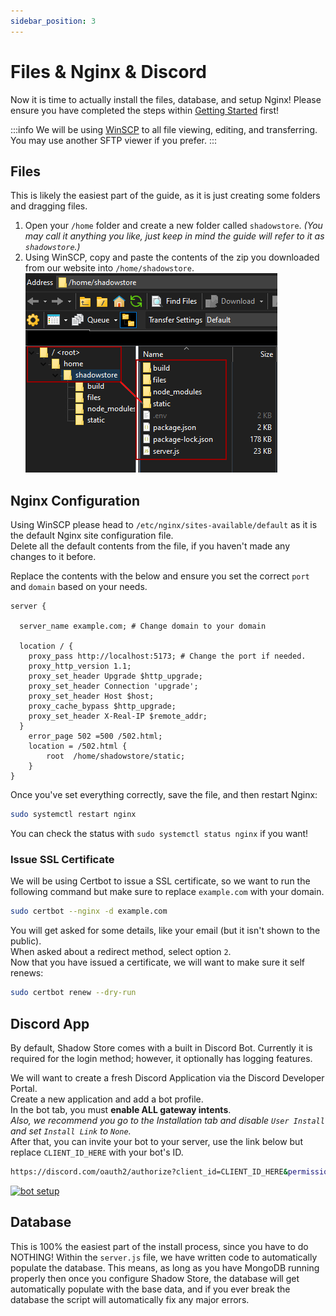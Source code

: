 ```yaml
---
sidebar_position: 3
---
```


# Files & Nginx & Discord

Now it is time to actually install the files, database, and setup Nginx! Please ensure you have completed the steps within [Getting Started](/shadowStore/install/getting-started) first!

:::info
We will be using [WinSCP](https://winscp.net/eng/index.php) to all file viewing, editing, and transferring. You may use another SFTP viewer if you prefer.
:::

## Files

This is likely the easiest part of the guide, as it is just creating some folders and dragging files.

1. Open your `/home` folder and create a new folder called `shadowstore`. _(You may call it anything you like, just keep in mind the guide will refer to it as `shadowstore`.)_
2. Using WinSCP, copy and paste the contents of the zip you downloaded from our website into `/home/shadowstore`.
   ![shadowstore-WinSCP](/img/docs/shadowstore-WinSCP.png)

## Nginx Configuration

Using WinSCP please head to `/etc/nginx/sites-available/default` as it is the default Nginx site configuration file.\
Delete all the default contents from the file, if you haven't made any changes to it before.

Replace the contents with the below and ensure you set the correct `port` and `domain` based on your needs.

```nginx
server {

  server_name example.com; # Change domain to your domain

  location / {
    proxy_pass http://localhost:5173; # Change the port if needed.
    proxy_http_version 1.1;
    proxy_set_header Upgrade $http_upgrade;
    proxy_set_header Connection 'upgrade';
    proxy_set_header Host $host;
    proxy_cache_bypass $http_upgrade;
    proxy_set_header X-Real-IP $remote_addr;
  }
    error_page 502 =500 /502.html;
    location = /502.html {
        root  /home/shadowstore/static;
    }
}
```

Once you've set everything correctly, save the file, and then restart Nginx:

```bash
sudo systemctl restart nginx
```

You can check the status with `sudo systemctl status nginx` if you want!

### Issue SSL Certificate

We will be using Certbot to issue a SSL certificate, so we want to run the following command but make sure to replace `example.com` with your domain.

```bash
sudo certbot --nginx -d example.com
```

You will get asked for some details, like your email (but it isn't shown to the public).\
When asked about a redirect method, select option `2`.\
Now that you have issued a certificate, we will want to make sure it self renews:

```bash
sudo certbot renew --dry-run
```

## Discord App

By default, Shadow Store comes with a built in Discord Bot. Currently it is required for the login method; however, it optionally has logging features.

We will want to create a fresh Discord Application via the Discord Developer Portal.\
Create a new application and add a bot profile.\
In the bot tab, you must **enable ALL gateway intents**.\
_Also, we recommend you go to the Installation tab and disable `User Install` and set `Install Link` to `None`._\
After that, you can invite your bot to your server, use the link below but replace `CLIENT_ID_HERE` with your bot's ID.

```bash
https://discord.com/oauth2/authorize?client_id=CLIENT_ID_HERE&permissions=8&integration_type=0&scope=bot
```

[![bot setup](/img/docs/setup-bot.gif)](/img/docs/setup-bot.mp4)

## Database

This is 100% the easiest part of the install process, since you have to do NOTHING! Within the `server.js` file, we have written code to automatically populate the database. This means, as long as you have MongoDB running properly then once you configure Shadow Store, the database will get automatically populate with the base data, and if you ever break the database the script will automatically fix any major errors.
